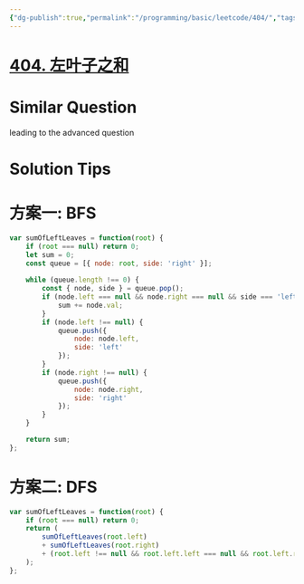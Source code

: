 ```yaml
---
{"dg-publish":true,"permalink":"/programming/basic/leetcode/404/","tags":["leetcode/tree/traverse"]}
---
```



# [404. 左叶子之和](https://leetcode.cn/problems/sum-of-left-leaves/)

# Similar Question

leading to the advanced question

# Solution Tips

# 方案一: BFS

```js
var sumOfLeftLeaves = function(root) {
    if (root === null) return 0;
    let sum = 0;
    const queue = [{ node: root, side: 'right' }];
    
    while (queue.length !== 0) {
        const { node, side } = queue.pop();
        if (node.left === null && node.right === null && side === 'left') {
            sum += node.val;
        }
        if (node.left !== null) {
            queue.push({
                node: node.left,
                side: 'left'
            });
        }
        if (node.right !== null) {
            queue.push({
                node: node.right,
                side: 'right'
            });
        }
    }

    return sum;
};
```

# 方案二: DFS

```js
var sumOfLeftLeaves = function(root) {
    if (root === null) return 0;
    return (
        sumOfLeftLeaves(root.left)
        + sumOfLeftLeaves(root.right)
        + (root.left !== null && root.left.left === null && root.left.right === null ? root.left.val : 0)
    );
};
```
